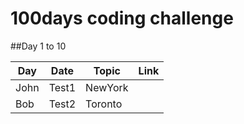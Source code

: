 # 100days coding challenge

##Day 1 to 10

| Day           | Date          | Topic     | Link          |
| ------------- | ------------- | --------- | ------------- |
| John          | Test1         | NewYork   |
| Bob           | Test2         | Toronto   |

